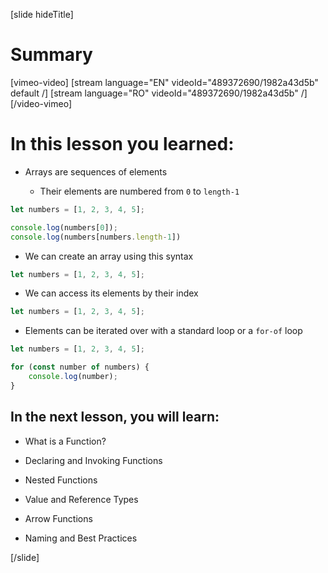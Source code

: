 [slide hideTitle]
# Summary

[vimeo-video]
[stream language="EN" videoId="489372690/1982a43d5b" default /]
[stream language="RO" videoId="489372690/1982a43d5b"  /]
[/video-vimeo]


# In this lesson you learned:

- Arrays are sequences of elements 

    - Their elements are numbered from `0` to `length-1 `

``` js live
let numbers = [1, 2, 3, 4, 5];

console.log(numbers[0]);
console.log(numbers[numbers.length-1])
```

- We can create an array using this syntax
``` js 
let numbers = [1, 2, 3, 4, 5];
```
- We can access its elements by their index

``` js 
let numbers = [1, 2, 3, 4, 5];
```

- Elements can be iterated over with a standard loop or a `for-of` loop 

``` js live
let numbers = [1, 2, 3, 4, 5];

for (const number of numbers) {
    console.log(number);
}
```

## In the next lesson, you will learn:

- What is a Function?

- Declaring and Invoking Functions

- Nested Functions

- Value and Reference Types

- Arrow Functions

- Naming and Best Practices

[/slide]

